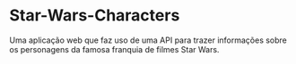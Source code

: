 # Star-Wars-Characters
Uma aplicação web que faz uso de uma API para trazer informações sobre os personagens da famosa franquia de filmes Star Wars.
